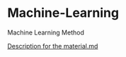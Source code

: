 # Machine-Learning
Machine Learning Method

[Description for the material.md](https://github.com/CSSjieun/Machine-Learning/blob/main/Description%20for%20the%20material.md)
